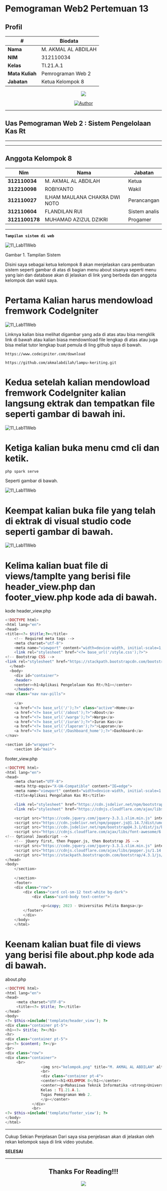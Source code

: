 # Pemograman Web2 Pertemuan 13

## Profil
| #               | Biodata                      |
| --------------- | ---------------------------- |
| **Nama**        | M. AKMAL AL ABDILAH          |
| **NIM**         | 312110034                    |
| **Kelas**       | TI.21.A.1                    |
| **Mata Kuliah** | Pemrograman Web 2            |
| **Jabatan**     | Ketua Kelompok 8             |

<p align="center">
 <img src="https://user-images.githubusercontent.com/91085882/137566814-9c8c078c-1c3e-475c-b23d-7f4922f74beb.gif"/>
</p>
<p align="center">
<a href="https://github.com/akmalabdilah"><img title="Author" src="https://img.shields.io/discord/102860784329052160?color=BLUE&label=M.%20AKMAL%20AL%20ABDILAH1&logo=GITHUB&logoColor=BLACK&style=plastic"></a>
<p align="center">



<hr>

## Uas Pemograman Web 2 : Sistem Pengelolaan Kas Rt

<hr>

<hr>

## Anggota Kelompok 8
| Nim              | Nama                          | Jabatan        |
| ---------------- | ----------------------------- | -------------- |
| **312110034**    | M. AKMAL AL ABDILAH           | Ketua          |
| **312210098**    | ROBIYANTO                     | Wakil          |
| **312110027**    | ILHAM MAULANA CHAKRA DWI NOTO | Perancangan    |
| **312110604**    | FLANDILAN RUI                 | Sistem analis  |
| **3121100178**   | MUHAMAD AZIZUL DZIKRI         | Progamer       |

<hr>

 
 **`Tampilan sistem di web`**
 

![11_Lab11Web](Gambar/105.Gambar_Upload_Gambar-1.jpg)

Gambar 1. Tampilan Sistem


<p>
Disini saya sebagai ketua kelompok 8 akan menjelaskan cara pembuatan sistem seperti gambar di atas di bagian menu about sisanya seperti menu yang lain dan database akan di jelaskan di link yang berbeda dan anggota kelompok dan wakil saya.
</p>

<h1>
Pertama Kalian harus mendowload fremwork CodeIgniter
</h1>

![11_Lab11Web](Gambar/107.Gambar_Tambah_artikel.jpg)

<p>
Linknya kalian bisa melihat digambar yang ada di atas atau bisa mengklik link di bawah atau kalian biasa mendownload file lengkap di atas atau juga bisa meliat tutor lengkap buat pemula di ling github saya di bawah.
</p>


```
https://www.codeigniter.com/download
```

```
https://github.com/akmalabdilah/lampu-keriting.git
```

<h1>
Kedua setelah kalian mendowload fremwork CodeIgniter kalian langsung ektrak dan tempatkan file seperti gambar di bawah ini.
</h1>

![11_Lab11Web](Gambar/107.Gambar_Tambah_artikel-1.jpg)

 
<h1>
Ketiga kalian buka menu cmd cli dan ketik.
</h1>

```
php spark serve
```

Seperti gambar di bawah. 
 
 ![11_Lab11Web](Gambar/108.Gambar_Cari_artikel.jpg)

<h1>
Keempat kalian buka file yang telah di ektrak di visual studio code seperti gambar di bawah.
</h1>
 
![11_Lab11Web](Gambar/109.Gambar_Tampilan_portal-berita.jpg)
  
<h1>
Kelima kalian buat file di views/tamplte yang berisi file header_view.php dan footer_view.php kode ada di bawah.
</h1>  

<p>
kode header_view.php
</p>

```php
<!DOCTYPE html>
<html lang="en">
<head>
<title><?= $title;?></title>
    <!-- Required meta tags -->
    <meta charset="utf-8">
    <meta name="viewport" content="width=device-width, initial-scale=1, shrink-to-fit=no">
    <link rel="stylesheet" href="<?= base_url('/style.css');?>">
<!-- Bootstrap CSS -->
<link rel="stylesheet" href="https://stackpath.bootstrapcdn.com/bootstrap/4.3.1/css/bootstrap.min.css" integrity="sha384-ggOyR0iXCbMQv3Xipma34MD+dH/1fQ784/j6cY/iJTQUOhcWr7x9JvoRxT2MZw1T" crossorigin="anonymous">
  </head>
  <body>
    <div id="container">
    <header>
    <center><h1>Aplikasi Pengelolaan Kas Rt</h1></center>
    </header>
<nav class="nav nav-pills">
   
    </a>
    <a href="<?= base_url('/');?>" class="active">Home</a>
    <a href="<?= base_url('/about');?>">About</a>
    <a href="<?= base_url('/warga');?>">Warga</a>
    <a href="<?= base_url('/iuran');?>">Iuran Kas</a>
    <a href="<?= base_url('/laporan');?>">Laporan</a>
    <a href="<?= base_url('/Dashboard_home');?>">Dashboard</a>
</nav>

<section id="wrapper">
    <section id="main">
```

<p>
footer_view.php
</p>

```php
<!DOCTYPE html>
<html lang="en">
<head>
    <meta charset="UTF-8">
    <meta http-equiv="X-UA-Compatible" content="IE=edge">
    <meta name="viewport" content="width=device-width, initial-scale=1.0">
    <title>Aplikasi Pengolahan Kas Rt</title>

    <link rel="stylesheet" href="https://cdn.jsdelivr.net/npm/bootstrap@4.3.1/dist/css/bootstrap.min.css" integrity="sha384-ggOyR0iXCbMQv3Xipma34MD+dH/1fQ784/j6cY/iJTQUOhcWr7x9JvoRxT2MZw1T" crossorigin="anonymous">
    <link rel="stylesheet" href="https://cdnjs.cloudflare.com/ajax/libs/font-awesome/6.1.1/css/all.min.css" integrity="sha512-KfkfwYDsLkIlwQp6LFnl8zNdLGxu9YAA1QvwINks4PhcElQSvqcyVLLD9aMhXd13uQjoXtEKNosOWaZqXgel0g==" crossorigin="anonymous" referrerpolicy="no-referrer" />

    <script src="https://code.jquery.com/jquery-3.3.1.slim.min.js" integrity="sha384-q8i/X+965DzO0rT7abK41JStQIAqVgRVzpbzo5smXKp4YfRvH+8abtTE1Pi6jizo" crossorigin="anonymous"></script>
    <script src="https://cdn.jsdelivr.net/npm/popper.js@1.14.7/dist/umd/popper.min.js" integrity="sha384-UO2eT0CpHqdSJQ6hJty5KVphtPhzWj9WO1clHTMGa3JDZwrnQq4sF86dIHNDz0W1" crossorigin="anonymous"></script>
    <script src="https://cdn.jsdelivr.net/npm/bootstrap@4.3.1/dist/js/bootstrap.min.js" integrity="sha384-JjSmVgyd0p3pXB1rRibZUAYoIIy6OrQ6VrjIEaFf/nJGzIxFDsf4x0xIM+B07jRM" crossorigin="anonymous"></script>
    <script src="https://cdnjs.cloudflare.com/ajax/libs/font-awesome/6.1.1/js/all.min.js" integrity="sha512-6PM0qYu5KExuNcKt5bURAoT6KCThUmHRewN3zUFNaoI6Di7XJPTMoT6K0nsagZKk2OB4L7E3q1uQKHNHd4stIQ==" crossorigin="anonymous" referrerpolicy="no-referrer"></script>
<!-- Optional JavaScript -->
    <!-- jQuery first, then Popper.js, then Bootstrap JS -->
    <script src="https://code.jquery.com/jquery-3.3.1.slim.min.js" integrity="sha384-q8i/X+965DzO0rT7abK41JStQIAqVgRVzpbzo5smXKp4YfRvH+8abtTE1Pi6jizo" crossorigin="anonymous"></script>
    <script src="https://cdnjs.cloudflare.com/ajax/libs/popper.js/1.14.7/umd/popper.min.js" integrity="sha384-UO2eT0CpHqdSJQ6hJty5KVphtPhzWj9WO1clHTMGa3JDZwrnQq4sF86dIHNDz0W1" crossorigin="anonymous"></script>
    <script src="https://stackpath.bootstrapcdn.com/bootstrap/4.3.1/js/bootstrap.min.js" integrity="sha384-JjSmVgyd0p3pXB1rRibZUAYoIIy6OrQ6VrjIEaFf/nJGzIxFDsf4x0xIM+B07jRM" crossorigin="anonymous"></script>
</head>
<body>
    </section>
     
    </section>
    <footer>
    <div class="row">
        <div class="card col-sm-12 text-white bg-dark">
            <div class="card-body text-center">
           
                <p>&copy; 2023 - Universitas Pelita Bangsa</p>
        </footer>
        </div>
    </body>
    </html>
```

<h1>
Keenam kalian buat file di views yang berisi file about.php kode ada di bawah.
</h1>  


<p>
about.php
</p>


```php
<!DOCTYPE html>
<html lang="en">
<head>
     <meta charset="UTF-8">
     <title><?= $title; ?></title>
</head>
<body>
<?= $this->include('template/header_view'); ?>
<div class="container pt-5">
<h1><?= $title; ?></h1>
<hr>
<div class="container pt-5">
<p><?= $content; ?></p>
<br>
<div class="row">
<div class="container">
     <br>
                <img src="kelompok.png" title="M. AKMAL AL ABDILAH" alt="M. AKMAL AL ABDILAH" class="image" width="150" style="float: left; border: 2px solid black;">
                <br>
                <div class="container pt-4">
                <center><h1>KELOMPOK 8</h1></center>
                <center><p>Mahasiswa Teknik Informatika <strong>Universitas Pelita Bangsa</strong> 
                Kelas : T1.21.A.1.
                Tugas Pemograman Web 2.
                </p></center>
            </div>
            <br>
<?= $this->include('template/footer_view'); ?>
</body>
</html>
```


  <hr>
  
  Cukup Sekian Penjelasan Dari saya sisa penjelasan akan di jelaskan oleh rekan kelompok saya di link video youtube.
  
  **SELESAI**
  <hr>

<div>
<h2 align="center">Thanks For Reading!!!</h2>
<div align="center">
<img src="https://user-images.githubusercontent.com/91085882/222731693-24383140-7623-4e7a-a528-6621380b7be8.gif">

